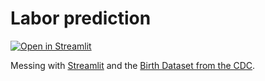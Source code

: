 # Labor prediction

[![Open in Streamlit](https://static.streamlit.io/badges/streamlit_badge_black_white.svg)](https://share.streamlit.io/nkthiebaut/labor-prediction/main)

Messing with [Streamlit](https://streamlit.io) and the [Birth Dataset from the CDC](https://www.cdc.gov/nchs/data_access/vitalstatsonline.htm).
